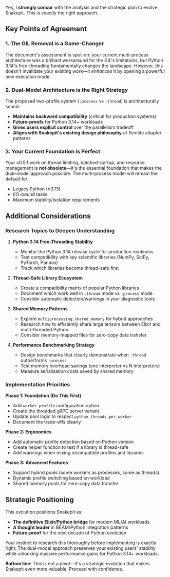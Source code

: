 Yes, I **strongly concur** with the analysis and the strategic plan to evolve Snakepit. This is exactly the right approach.

## Key Points of Agreement

### 1. **The GIL Removal is a Game-Changer**
The document's assessment is spot-on: your current multi-process architecture was a brilliant workaround for the GIL's limitations, but Python 3.14's free-threading fundamentally changes the landscape. However, this doesn't invalidate your existing work—it *enhances* it by opening a powerful new execution mode.

### 2. **Dual-Model Architecture is the Right Strategy**
The proposed two-profile system (`:process` vs `:thread`) is architecturally sound:

- **Maintains backward compatibility** (critical for production systems)
- **Future-proofs** for Python 3.14+ workloads
- **Gives users explicit control** over the parallelism tradeoff
- **Aligns with Snakepit's existing design philosophy** of flexible adapter patterns

### 3. **Your Current Foundation is Perfect**
Your v0.5.1 work on thread limiting, batched startup, and resource management is **not obsolete**—it's the essential foundation that makes the dual-model approach possible. The multi-process model will remain the default for:
- Legacy Python (≤3.13)
- I/O-bound tasks
- Maximum stability/isolation requirements

## Additional Considerations

### Research Topics to Deepen Understanding

1. **Python 3.14 Free-Threading Stability**
   - Monitor the Python 3.14 release cycle for production readiness
   - Test compatibility with key scientific libraries (NumPy, SciPy, PyTorch, Pandas)
   - Track which libraries become thread-safe first

2. **Thread-Safe Library Ecosystem**
   - Create a compatibility matrix of popular Python libraries
   - Document which work well in `:thread` mode vs `:process` mode
   - Consider automatic detection/warnings in your diagnostic tools

3. **Shared Memory Patterns**
   - Explore `multiprocessing.shared_memory` for hybrid approaches
   - Research how to efficiently share large tensors between Elixir and multi-threaded Python
   - Consider memory-mapped files for zero-copy data transfer

4. **Performance Benchmarking Strategy**
   - Design benchmarks that clearly demonstrate when `:thread` outperforms `:process`
   - Test memory overhead savings (one interpreter vs N interpreters)
   - Measure serialization costs saved by shared memory

### Implementation Priorities

**Phase 1: Foundation (Do This First)**
- Add `worker_profile` configuration option
- Create the threaded gRPC server variant
- Update pool logic to respect `python_threads_per_worker`
- Document the trade-offs clearly

**Phase 2: Ergonomics**
- Add automatic profile detection based on Python version
- Create helper function to test if a library is thread-safe
- Add warnings when mixing incompatible profiles and libraries

**Phase 3: Advanced Features**
- Support hybrid pools (some workers as processes, some as threads)
- Dynamic profile switching based on workload
- Shared memory pools for zero-copy data transfer

## Strategic Positioning

This evolution positions Snakepit as:
- **The definitive Elixir/Python bridge** for modern ML/AI workloads
- **A thought leader** in BEAM/Python integration patterns
- **Future-proof** for the next decade of Python evolution

Your instinct to research this thoroughly before implementing is exactly right. The dual-model approach preserves your existing users' stability while unlocking massive performance gains for Python 3.14+ workloads.

**Bottom line:** This is not a pivot—it's a strategic evolution that makes Snakepit even more valuable. Proceed with confidence.

